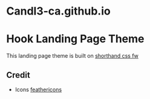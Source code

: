 # Candl3-ca.github.io


# Hook Landing Page Theme

This landing page theme is built on [shorthand css fw](https://github.com/shorthandcss/shorthand)


## Credit

* Icons [feathericons](https://feathericons.com)
  